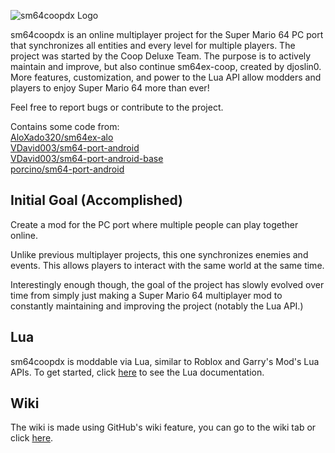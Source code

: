 ![sm64coopdx Logo](textures/segment2/custom_coopdx_logo.rgba32.png)

sm64coopdx is an online multiplayer project for the Super Mario 64 PC port that synchronizes all entities and every level for multiple players. The project was started by the Coop Deluxe Team. The purpose is to actively maintain and improve, but also continue sm64ex-coop, created by djoslin0. More features, customization, and power to the Lua API allow modders and players to enjoy Super Mario 64 more than ever!

Feel free to report bugs or contribute to the project.

Contains some code from:\
[AloXado320/sm64ex-alo](https://github.com/AloXado320/sm64ex-alo) \
[VDavid003/sm64-port-android](https://github.com/VDavid003/sm64-port-android) \
[VDavid003/sm64-port-android-base](https://github.com/VDavid003/sm64-port-android-base) \
[porcino/sm64-port-android](https://github.com/porcino/sm64-port-android)

## Initial Goal (Accomplished)
Create a mod for the PC port where multiple people can play together online.

Unlike previous multiplayer projects, this one synchronizes enemies and events. This allows players to interact with the same world at the same time.

Interestingly enough though, the goal of the project has slowly evolved over time from simply just making a Super Mario 64 multiplayer mod to constantly maintaining and improving the project (notably the Lua API.)

## Lua
sm64coopdx is moddable via Lua, similar to Roblox and Garry's Mod's Lua APIs. To get started, click [here](docs/lua/lua.md) to see the Lua documentation.

## Wiki
The wiki is made using GitHub's wiki feature, you can go to the wiki tab or click [here](https://github.com/ManIsCat2/sm64coopdx/wiki).
